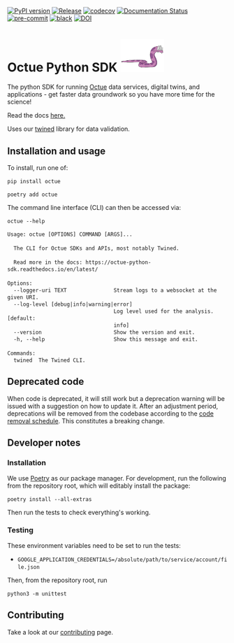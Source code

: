 [![PyPI version](https://badge.fury.io/py/octue.svg)](https://badge.fury.io/py/octue)
[![Release](https://github.com/octue/octue-sdk-python/actions/workflows/release.yml/badge.svg)](https://github.com/octue/octue-sdk-python/actions/workflows/release.yml)
[![codecov](https://codecov.io/gh/octue/octue-sdk-python/branch/main/graph/badge.svg?token=4KdR7fmwcT)](https://codecov.io/gh/octue/octue-sdk-python)
[![Documentation Status](https://readthedocs.org/projects/octue-python-sdk/badge/?version=latest)](https://octue-python-sdk.readthedocs.io/en/latest/?badge=latest)
[![pre-commit](https://img.shields.io/badge/pre--commit-enabled-brightgreen?logo=pre-commit&logoColor=white)](https://github.com/pre-commit/pre-commit)
[![black](https://img.shields.io/badge/code%20style-black-000000.svg)](https://github.com/ambv/black)
[![DOI](https://zenodo.org/badge/DOI/10.5281/zenodo.10961975.svg)](https://doi.org/10.5281/zenodo.10961975)

# Octue Python SDK <img src="./docs/docs/images/213_purple-fruit-snake-transparent.gif" alt="Purple Fruit Snake" width="100"/></span>

The python SDK for running [Octue](https://octue.com) data services, digital twins, and applications - get faster data
groundwork so you have more time for the science!

Read the docs [here.](https://octue-python-sdk.readthedocs.io/en/latest/)

Uses our [twined](https://twined.readthedocs.io/en/latest/) library for data validation.

## Installation and usage

To install, run one of:

```shell
pip install octue
```

```shell
poetry add octue
```

The command line interface (CLI) can then be accessed via:

```shell
octue --help
```

```text
Usage: octue [OPTIONS] COMMAND [ARGS]...

  The CLI for Octue SDKs and APIs, most notably Twined.

  Read more in the docs: https://octue-python-sdk.readthedocs.io/en/latest/

Options:
  --logger-uri TEXT               Stream logs to a websocket at the given URI.
  --log-level [debug|info|warning|error]
                                  Log level used for the analysis.  [default:
                                  info]
  --version                       Show the version and exit.
  -h, --help                      Show this message and exit.

Commands:
  twined  The Twined CLI.
```

## Deprecated code

When code is deprecated, it will still work but a deprecation warning will be issued with a suggestion on how to update
it. After an adjustment period, deprecations will be removed from the codebase according to the [code removal schedule](https://github.com/octue/octue-sdk-python/issues/415).
This constitutes a breaking change.

## Developer notes

### Installation

We use [Poetry](https://python-poetry.org/) as our package manager. For development, run the following from the
repository root, which will editably install the package:

```shell
poetry install --all-extras
```

Then run the tests to check everything's working.

### Testing

These environment variables need to be set to run the tests:

- `GOOGLE_APPLICATION_CREDENTIALS=/absolute/path/to/service/account/file.json`

Then, from the repository root, run

```shell
python3 -m unittest
```

## Contributing

Take a look at our [contributing](/CONTRIBUTING.md) page.
